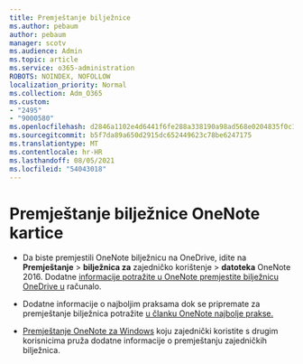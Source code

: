 ```yaml
---
title: Premještanje bilježnice
ms.author: pebaum
author: pebaum
manager: scotv
ms.audience: Admin
ms.topic: article
ms.service: o365-administration
ROBOTS: NOINDEX, NOFOLLOW
localization_priority: Normal
ms.collection: Adm_O365
ms.custom:
- "2495"
- "9000580"
ms.openlocfilehash: d2846a1102e4d6441f6fe288a338190a98ad568e0204835f0c1e1f4ea634cf56
ms.sourcegitcommit: b5f7da89a650d2915dc652449623c78be6247175
ms.translationtype: MT
ms.contentlocale: hr-HR
ms.lasthandoff: 08/05/2021
ms.locfileid: "54043018"
---
```

# <a name="how-to-move-a-onenote-notebook"></a>Premještanje bilježnice OneNote kartice

* Da biste premjestili OneNote bilježnicu na OneDrive, idite na **Premještanje**  >  **bilježnica za** zajedničko korištenje  >  **datoteka** OneNote 2016. Dodatne [informacije potražite u OneNote premjestite bilježnicu OneDrive u](https://support.office.com/article/Move-a-OneNote-notebook-to-OneDrive-0af0a141-0bdf-49ab-9e50-45dbcca44082) računalo.

* Dodatne informacije o najboljim praksama dok se pripremate za premještanje bilježnica potražite [u članku OneNote najbolje prakse.](https://support.microsoft.com/help/2819334/onenote-syncing-best-practices)

* [Premještanje OneNote za Windows](https://support.office.com/article/Move-a-OneNote-for-Windows-notebook-that-you-ve-shared-with-others-56c7659e-1850-49a6-8874-e2db6b440cd4) koju zajednički koristite s drugim korisnicima pruža dodatne informacije o premještanju zajedničkih bilježnica.
